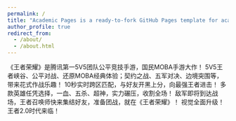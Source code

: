 ```yaml
---
permalink: /
title: "Academic Pages is a ready-to-fork GitHub Pages template for academic personal websites"
author_profile: true
redirect_from: 
  - /about/
  - /about.html
---
```


《王者荣耀》是腾讯第一5V5团队公平竞技手游，国民MOBA手游大作！ 5V5王者峡谷、公平对战、还原MOBA经典体验；契约之战、五军对决、边境突围等，带来花式作战乐趣！ 10秒实时跨区匹配，与好友开黑上分，向最强王者进击！ 多款英雄任凭选择，一血、五杀、超神，实力碾压，收割全场！ 敌军即将到达战场，王者召唤师快来集结好友，准备团战，就在《王者荣耀》！ 视觉全面升级！ 王者2.0时代来临！
